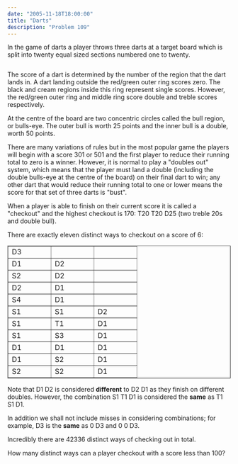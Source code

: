 ```yaml
---
date: "2005-11-18T18:00:00"
title: "Darts"
description: "Problem 109"
---
```


<p>In the game of darts a player throws three darts at a target board which is split into twenty equal sized sections numbered one to twenty.</p>
<div style="text-align:center;">
<img alt="" class="dark_img" src="/images/p109.png"/></div>
<p>The score of a dart is determined by the number of the region that the dart lands in. A dart landing outside the red/green outer ring scores zero. The black and cream regions inside this ring represent single scores. However, the red/green outer ring and middle ring score double and treble scores respectively.</p>
<p>At the centre of the board are two concentric circles called the bull region, or bulls-eye. The outer bull is worth 25 points and the inner bull is a double, worth 50 points.</p>
<p>There are many variations of rules but in the most popular game the players will begin with a score 301 or 501 and the first player to reduce their running total to zero is a winner. However, it is normal to play a "doubles out" system, which means that the player must land a double (including the double bulls-eye at the centre of the board) on their final dart to win; any other dart that would reduce their running total to one or lower means the score for that set of three darts is "bust".</p>
<p>When a player is able to finish  on their current score it is called a "checkout" and the highest checkout is 170: T20 T20 D25 (two treble 20s and double bull).</p>
<p>There are exactly eleven distinct ways to checkout on a score of 6:</p>
<div style="text-align:center;">
<table align="center" border="1" cellpadding="3" cellspacing="0"><tr><td style="width:80px;">D3</td>
<td style="width:80px;"> </td>
<td style="width:80px;"> </td>
</tr><tr><td>D1</td>
<td>D2</td>
<td> </td>
</tr><tr><td>S2</td>
<td>D2</td>
<td> </td>
</tr><tr><td>D2</td>
<td>D1</td>
<td> </td>
</tr><tr><td>S4</td>
<td>D1</td>
<td> </td>
</tr><tr><td>S1</td>
<td>S1</td>
<td>D2</td>
</tr><tr><td>S1</td>
<td>T1</td>
<td>D1</td>
</tr><tr><td>S1</td>
<td>S3</td>
<td>D1</td>
</tr><tr><td>D1</td>
<td>D1</td>
<td>D1</td>
</tr><tr><td>D1</td>
<td>S2</td>
<td>D1</td>
</tr><tr><td>S2</td>
<td>S2</td>
<td>D1</td>
</tr></table></div>
<p>Note that D1 D2 is considered <b>different</b> to D2 D1 as they finish on different doubles. However, the combination S1 T1 D1 is considered the <b>same</b> as T1 S1 D1.</p>
<p>In addition we shall not include misses in considering combinations; for example, D3 is the <b>same</b> as 0 D3 and 0 0 D3.</p>
<p>Incredibly there are 42336 distinct ways of checking out in total.</p>
<p>How many distinct ways can a player checkout with a score less than 100?</p>

